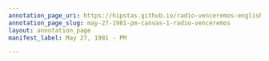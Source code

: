 ```yaml
---
annotation_page_uri: https://hipstas.github.io/radio-venceremos-english/annotations/may-27-1981-pm-canvas-1-radio-venceremos.json
annotation_page_slug: may-27-1981-pm-canvas-1-radio-venceremos
layout: annotation_page
manifest_label: May 27, 1981 - PM

---
```

